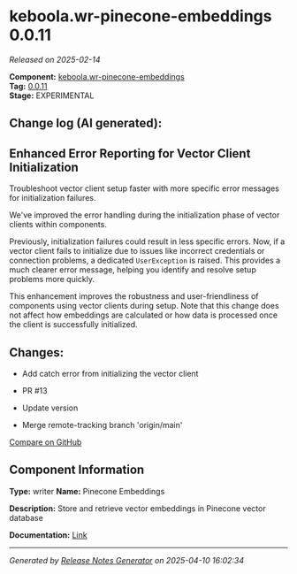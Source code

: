 #  keboola.wr-pinecone-embeddings 0.0.11

_Released on 2025-02-14_

**Component:** [keboola.wr-pinecone-embeddings](https://github.com/keboola/component-embeddings-v2)  
**Tag:** [0.0.11](https://github.com/keboola/component-embeddings-v2/releases/tag/0.0.11)  
**Stage:** EXPERIMENTAL


## Change log (AI generated):
## Enhanced Error Reporting for Vector Client Initialization
Troubleshoot vector client setup faster with more specific error messages for initialization failures.

We've improved the error handling during the initialization phase of vector clients within components.

Previously, initialization failures could result in less specific errors. Now, if a vector client fails to initialize due to issues like incorrect credentials or connection problems, a dedicated `UserException` is raised. This provides a much clearer error message, helping you identify and resolve setup problems more quickly.

This enhancement improves the robustness and user-friendliness of components using vector clients during setup. Note that this change does not affect how embeddings are calculated or how data is processed once the client is successfully initialized.



## Changes:



- Add catch error from initializing the vector client 




- PR #13 




- Update version 




- Merge remote-tracking branch 'origin/main' 



[Compare on GitHub](https://github.com/keboola/component-embeddings-v2/compare/0.0.10...0.0.11)



## Component Information
**Type:** writer
**Name:** Pinecone Embeddings

**Description:** Store and retrieve vector embeddings in Pinecone vector database


**Documentation:** [Link](https://github.com/keboola/component-embeddings-v2/blob/master/README.md)



---
_Generated by [Release Notes Generator](https://github.com/keboola/release-notes-generator)
on 2025-04-10 16:02:34_